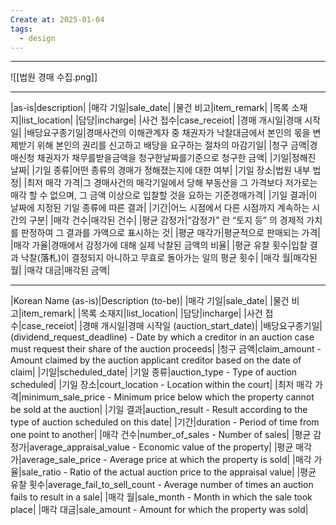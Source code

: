 ```yaml
---
Create at: 2025-01-04
tags:
  - design
---
```

---

![[법원 경매 수집.png]]

---
 
|as-is|description|
|매각 기일|sale_date|
|물건 비고|item_remark|
|목록 소재지|list_location|
|담당|incharge|
|사건 접수|case_receiot|
|경매 개시일|경매 시작일|
|배당요구종기일|경매사건의 이해관계자 중 채권자가 낙찰대금에서 본인의 몫을 변제받기 위해 본인의 권리를 신고하고 배당을 요구하는 절차의 마감기일|
|청구 금액|경매신청 채권자가 채무를받을금액을 청구한날짜를기준으로 청구한 금액|
|기일|정해진 날짜|
|기일 종류|어떤 종류의 경매가 정해졌는지에 대한 여부|
|기일 장소|법원 내부 법정|
|최저 매각 가격|그 경매사건의 매각기일에서 당해 부동산을 그 가격보다 저가로는 매각 할 수 없으며, 그 금액 이상으로 입찰할 것을 요하는 기준경매가격|
|기일 결과|이 날짜에 지정된 기일 종류에 따른 결과|
|기간|어느 시점에서 다른 시점까지 계속하는 시간의 구분|
|매각 건수|매각된 건수|
|평균 감정가|“감정가” 란 “토지 등” 의 경제적 가치를 판정하여 그 결과를 가액으로 표시하는 것|
|평균 매각가|평균적으로 판매되는 가격|
|매각 가율|경매에서 감정가에 대해 실제 낙찰된 금액의 비율|
|평균 유찰 횟수|입찰 결과 낙찰(落札)이 결정되지 아니하고 무효로 돌아가는 일의 평균 횟수|
|매각 월|매각된 월|
|매각 대금|매각된 금액|

---


|Korean Name (as-is)|Description (to-be)|
|매각 기일|sale_date|
|물건 비고|item_remark|
|목록 소재지|list_location|
|담당|incharge|
|사건 접수|case_receiot|
|경매 개시일|경매 시작일 (auction_start_date)|
|배당요구종기일|(dividend_request_deadline) - Date by which a creditor in an auction case must request their share of the auction proceeds|
|청구 금액|claim_amount - Amount claimed by the auction applicant creditor based on the date of claim|
|기일|scheduled_date|
|기일 종류|auction_type - Type of auction scheduled|
|기일 장소|court_location - Location within the court|
|최저 매각 가격|minimum_sale_price - Minimum price below which the property cannot be sold at the auction|
|기일 결과|auction_result - Result according to the type of auction scheduled on this date|
|기간|duration - Period of time from one point to another|
|매각 건수|number_of_sales - Number of sales|
|평균 감정가|average_appraisal_value - Economic value of the property|
|평균 매각가|average_sale_price - Average price at which the property is sold|
|매각 가율|sale_ratio - Ratio of the actual auction price to the appraisal value|
|평균 유찰 횟수|average_fail_to_sell_count - Average number of times an auction fails to result in a sale|
|매각 월|sale_month - Month in which the sale took place|
|매각 대금|sale_amount - Amount for which the property was sold|